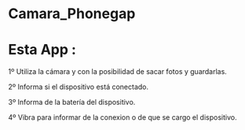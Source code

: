 # Camara_Phonegap

# Esta App :
1º Utiliza la cámara y con la posibilidad de sacar fotos y guardarlas.


2º Informa si el dispositivo está conectado.


3º Informa de la batería del dispositivo.


4º Vibra para informar de la conexion o de que se cargo el dispositivo.

